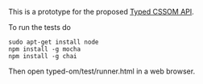 This is a prototype for the proposed [Typed CSSOM API](http://www.w3.org/TR/cssom/).

To run the tests do
```
sudo apt-get install node
npm install -g mocha
npm install -g chai
```
Then open typed-om/test/runner.html in a web browser.
